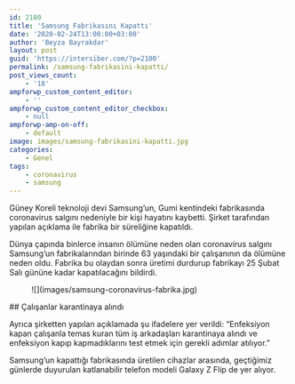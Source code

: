 ```yaml
---
id: 2100
title: 'Samsung Fabrikasını Kapattı'
date: '2020-02-24T13:00:00+03:00'
author: 'Beyza Bayrakdar'
layout: post
guid: 'https://intersiber.com/?p=2100'
permalink: /samsung-fabrikasini-kapatti/
post_views_count:
    - '18'
ampforwp_custom_content_editor:
    - ''
ampforwp_custom_content_editor_checkbox:
    - null
ampforwp-amp-on-off:
    - default
image: images/samsung-fabrikasini-kapatti.jpg
categories:
    - Genel
tags:
    - coronavirus
    - samsung
---
```


Güney Koreli teknoloji devi Samsung’un, Gumi kentindeki fabrikasında coronavirus salgını nedeniyle bir kişi hayatını kaybetti. Şirket tarafından yapılan açıklama ile fabrika bir süreliğine kapatıldı.

Dünya çapında binlerce insanın ölümüne neden olan coronavirus salgını Samsung’un fabrikalarından birinde 63 yaşındaki bir çalışanının da ölümüne neden oldu. Fabrika bu olaydan sonra üretimi durdurup fabrikayı 25 Şubat Salı gününe kadar kapatılacağını bildirdi.

<figure class="wp-block-image size-large">![](images/samsung-coronavirus-fabrika.jpg)</figure>## Çalışanlar karantinaya alındı

Ayrıca şirketten yapılan açıklamada şu ifadelere yer verildi: “Enfeksiyon kapan çalışanla temas kuran tüm iş arkadaşları karantinaya alındı ve enfeksiyon kapıp kapmadıklarını test etmek için gerekli adımlar atılıyor.”

Samsung’un kapattığı fabrikasında üretilen cihazlar arasında, geçtiğimiz günlerde duyurulan katlanabilir telefon modeli Galaxy Z Flip de yer alıyor.